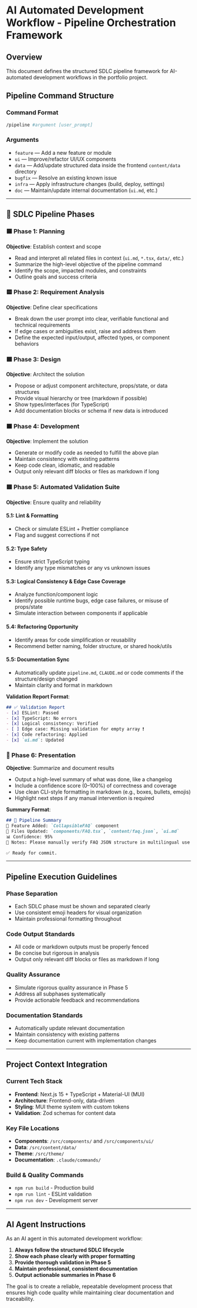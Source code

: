 # AI Automated Development Workflow - Pipeline Orchestration Framework

## Overview
This document defines the structured SDLC pipeline framework for AI-automated development workflows in the portfolio project.

## Pipeline Command Structure

### Command Format
```bash
/pipeline #argument [user_prompt]
```

### Arguments
- `feature` — Add a new feature or module
- `ui` — Improve/refactor UI/UX components  
- `data` — Add/update structured data inside the frontend `content/data` directory
- `bugfix` — Resolve an existing known issue
- `infra` — Apply infrastructure changes (build, deploy, settings)
- `doc` — Maintain/update internal documentation (`ui.md`, etc.)

---

## 🎯 SDLC Pipeline Phases

### 🟦 Phase 1: Planning
**Objective**: Establish context and scope
- Read and interpret all related files in context (`ui.md`, `*.tsx`, `data/`, etc.)
- Summarize the high-level objective of the pipeline command
- Identify the scope, impacted modules, and constraints
- Outline goals and success criteria

### 🟨 Phase 2: Requirement Analysis
**Objective**: Define clear specifications
- Break down the user prompt into clear, verifiable functional and technical requirements
- If edge cases or ambiguities exist, raise and address them
- Define the expected input/output, affected types, or component behaviors

### 🟩 Phase 3: Design
**Objective**: Architect the solution
- Propose or adjust component architecture, props/state, or data structures
- Provide visual hierarchy or tree (markdown if possible)
- Show types/interfaces (for TypeScript)
- Add documentation blocks or schema if new data is introduced

### 🟧 Phase 4: Development
**Objective**: Implement the solution
- Generate or modify code as needed to fulfill the above plan
- Maintain consistency with existing patterns
- Keep code clean, idiomatic, and readable
- Output only relevant diff blocks or files as markdown if long

### 🟥 Phase 5: Automated Validation Suite
**Objective**: Ensure quality and reliability

#### 5.1: Lint & Formatting
- Check or simulate ESLint + Prettier compliance
- Flag and suggest corrections if not

#### 5.2: Type Safety
- Ensure strict TypeScript typing
- Identify any type mismatches or any vs unknown issues

#### 5.3: Logical Consistency & Edge Case Coverage
- Analyze function/component logic
- Identify possible runtime bugs, edge case failures, or misuse of props/state
- Simulate interaction between components if applicable

#### 5.4: Refactoring Opportunity
- Identify areas for code simplification or reusability
- Recommend better naming, folder structure, or shared hook/utils

#### 5.5: Documentation Sync
- Automatically update `pipeline.md`, `CLAUDE.md` or code comments if the structure/design changed
- Maintain clarity and format in markdown

**Validation Report Format**:
```md
## ✅ Validation Report
- [x] ESLint: Passed
- [x] TypeScript: No errors
- [x] Logical consistency: Verified
- [ ] Edge case: Missing validation for empty array ❗
- [x] Code refactoring: Applied
- [x] `ui.md`: Updated
```

### 🎨 Phase 6: Presentation
**Objective**: Summarize and document results
- Output a high-level summary of what was done, like a changelog
- Include a confidence score (0–100%) of correctness and coverage
- Use clean CLI-style formatting in markdown (e.g., boxes, bullets, emojis)
- Highlight next steps if any manual intervention is required

**Summary Format**:
```md
## 🧾 Pipeline Summary
🔧 Feature Added: `CollapsibleFAQ` component
📂 Files Updated: `components/FAQ.tsx`, `content/faq.json`, `ui.md`
📊 Confidence: 95%
🚧 Notes: Please manually verify FAQ JSON structure in multilingual use case

✅ Ready for commit.
```

---

## Pipeline Execution Guidelines

### Phase Separation
- Each SDLC phase must be shown and separated clearly
- Use consistent emoji headers for visual organization
- Maintain professional formatting throughout

### Code Output Standards
- All code or markdown outputs must be properly fenced
- Be concise but rigorous in analysis
- Output only relevant diff blocks or files as markdown if long

### Quality Assurance
- Simulate rigorous quality assurance in Phase 5
- Address all subphases systematically
- Provide actionable feedback and recommendations

### Documentation Standards
- Automatically update relevant documentation
- Maintain consistency with existing patterns
- Keep documentation current with implementation changes

---

## Project Context Integration

### Current Tech Stack
- **Frontend**: Next.js 15 + TypeScript + Material-UI (MUI)
- **Architecture**: Frontend-only, data-driven
- **Styling**: MUI theme system with custom tokens
- **Validation**: Zod schemas for content data

### Key File Locations
- **Components**: `/src/components/` and `/src/components/ui/`
- **Data**: `/src/content/data/`
- **Theme**: `/src/theme/`
- **Documentation**: `.claude/commands/`

### Build & Quality Commands
- `npm run build` - Production build
- `npm run lint` - ESLint validation
- `npm run dev` - Development server

---

## AI Agent Instructions

As an AI agent in this automated development workflow:

1. **Always follow the structured SDLC lifecycle**
2. **Show each phase clearly with proper formatting**
3. **Provide thorough validation in Phase 5**
4. **Maintain professional, consistent documentation**
5. **Output actionable summaries in Phase 6**

The goal is to create a reliable, repeatable development process that ensures high code quality while maintaining clear documentation and traceability.